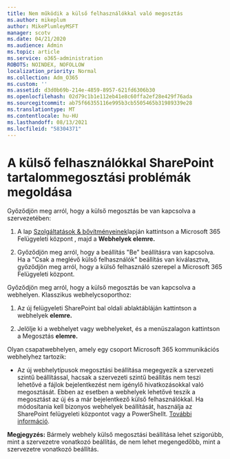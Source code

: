 ```yaml
---
title: Nem működik a külső felhasználókkal való megosztás
ms.author: mikeplum
author: MikePlumleyMSFT
manager: scotv
ms.date: 04/21/2020
ms.audience: Admin
ms.topic: article
ms.service: o365-administration
ROBOTS: NOINDEX, NOFOLLOW
localization_priority: Normal
ms.collection: Adm_O365
ms.custom: ''
ms.assetid: d3d0b69b-214e-4859-8957-621fd6306b30
ms.openlocfilehash: 02d79c1b1e112eb41e8c60ffa2ef28e429f76ada
ms.sourcegitcommit: ab75f66355116e995b3cb5505465b31989339e28
ms.translationtype: MT
ms.contentlocale: hu-HU
ms.lasthandoff: 08/13/2021
ms.locfileid: "58304371"
---
```

# <a name="fix-problems-sharing-sharepoint-content-with-external-users"></a>A külső felhasználókkal SharePoint tartalommegosztási problémák megoldása

Győződjön meg arról, hogy a külső megosztás be van kapcsolva a szervezetében:
  
1. A lap [Szolgáltatások &amp; bővítményeinek](https://portal.office.com/adminportal/home#/Settings/ServicesAndAddIns)lapján kattintson a Microsoft 365 Felügyeleti központ , majd a **Webhelyek elemre.**
    
2. Győződjön meg arról, hogy a beállítás "Be" beállításra van kapcsolva. Ha a "Csak a meglévő külső felhasználók" beállítás van kiválasztva, győződjön meg arról, hogy a külső felhasználó szerepel a Microsoft 365 Felügyeleti központ.
    
Győződjön meg arról, hogy a külső megosztás be van kapcsolva a webhelyen. Klasszikus webhelycsoporthoz:
  
1. Az új felügyeleti SharePoint bal oldali ablaktábláján kattintson a webhelyek **elemre.**
    
2. Jelölje ki a webhelyet vagy webhelyeket, és a menüszalagon kattintson a Megosztás **elemre.**
    
Olyan csapatwebhelyen, amely egy csoport Microsoft 365 kommunikációs webhelyhez tartozik:
  
- Az új webhelytípusok megosztási beállítása megegyezik a szervezeti szintű beállítással, hacsak a szervezeti szintű beállítás nem teszi lehetővé a fájlok bejelentkezést nem igénylő hivatkozásokkal való megosztását. Ebben az esetben a webhelyek lehetővé teszik a megosztást az új és a már bejelentkező külső felhasználókkal. Ha módosítania kell bizonyos webhelyek beállítását, használja az SharePoint felügyeleti központot vagy a PowerShellt. [További információ](https://go.microsoft.com/fwlink/?linkid=871863).
    
**Megjegyzés:** Bármely webhely külső megosztási beállítása lehet szigorúbb, mint a szervezetre vonatkozó beállítás, de nem lehet megengedőbb, mint a szervezetre vonatkozó beállítás. 
  

